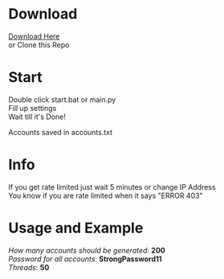 # Download
[Download Here](https://github.com/Th3K1n91/SpotifyGen/archive/refs/heads/main.zip)<br>or Clone this Repo

# Start
Double click start.bat or main.py<br>
Fill up settings<br>
Wait till it's Done!

Accounts saved in accounts.txt

# Info
If you get rate limited just wait 5 minutes or change IP Address<br>
You know if you are rate limited when it says "ERROR 403"

# Usage and Example
_How many accounts should be generated_: **200**<br>
_Password for all accounts_: **StrongPassword11**<br>
_Threads_: **50**<br>

